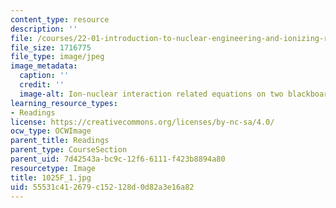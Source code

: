 ```yaml
---
content_type: resource
description: ''
file: /courses/22-01-introduction-to-nuclear-engineering-and-ionizing-radiation-fall-2016/55531c412679c152128d0d82a3e16a82_1025F_1.jpg
file_size: 1716775
file_type: image/jpeg
image_metadata:
  caption: ''
  credit: ''
  image-alt: Ion-nuclear interaction related equations on two blackboards.
learning_resource_types:
- Readings
license: https://creativecommons.org/licenses/by-nc-sa/4.0/
ocw_type: OCWImage
parent_title: Readings
parent_type: CourseSection
parent_uid: 7d42543a-bc9c-12f6-6111-f423b8894a80
resourcetype: Image
title: 1025F_1.jpg
uid: 55531c41-2679-c152-128d-0d82a3e16a82
---
```

